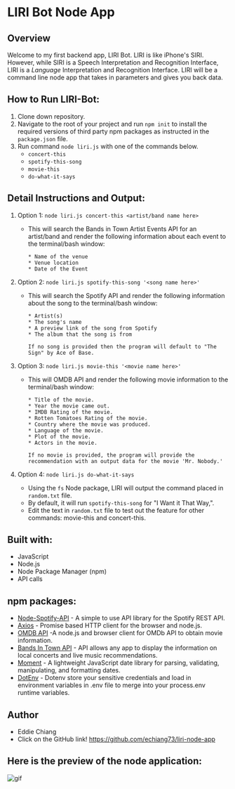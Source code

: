 # LIRI Bot Node App

## Overview
Welcome to my first backend app, LIRI Bot. LIRI is like iPhone's SIRI. However, while SIRI is a Speech Interpretation and Recognition Interface, LIRI is a _Language_ Interpretation and Recognition Interface. LIRI will be a command line node app that takes in parameters and gives you back data.


## How to Run LIRI-Bot:

1. Clone down repository.
2. Navigate to the root of your project and run `npm init` to install the required versions of third party npm packages as instructed in the `package.json` file.
3. Run command `node liri.js` with one of the commands below.
   * `concert-this`
   * `spotify-this-song`
   * `movie-this`
   * `do-what-it-says`


## Detail Instructions and Output:
1. Option 1: `node liri.js concert-this <artist/band name here>`

   * This will search the Bands in Town Artist Events API for an artist/band and render the following information about each event to the terminal/bash window:
        ```
        * Name of the venue
        * Venue location
        * Date of the Event
        ```

2. Option 2: `node liri.js spotify-this-song '<song name here>'`

    * This will search the Spotify API and render the following information about the song to the terminal/bash window: 
        ```
        * Artist(s) 
        * The song's name 
        * A preview link of the song from Spotify 
        * The album that the song is from

        If no song is provided then the program will default to "The Sign" by Ace of Base.
        ```

3. Option 3: `node liri.js movie-this '<movie name here>'`

   * This will OMDB API and render the following movie information to the terminal/bash window:

        ```
       * Title of the movie.
       * Year the movie came out.
       * IMDB Rating of the movie.
       * Rotten Tomatoes Rating of the movie.
       * Country where the movie was produced.
       * Language of the movie.
       * Plot of the movie.
       * Actors in the movie.

       If no movie is provided, the program will provide the recommendation with an output data for the movie 'Mr. Nobody.'
        ```

4. Option 4: `node liri.js do-what-it-says`

   * Using the `fs` Node package, LIRI will output the command placed in `random.txt` file.
   * By default, it will run `spotify-this-song` for "I Want it That Way,".
   * Edit the text in `random.txt` file to test out the feature for other commands: movie-this and concert-this.


## Built with:
* JavaScript
* Node.js
* Node Package Manager (npm)
* API calls

## npm packages: 
* [Node-Spotify-API](https://www.npmjs.com/package/node-spotify-api) - A simple to use API library for the Spotify REST API.
* [Axios](https://www.npmjs.com/package/axios) - Promise based HTTP client for the browser and node.js.
* [OMDB API](http://www.omdbapi.com) -A node.js and browser client for OMDb API to obtain movie information.
* [Bands In Town API](http://www.artists.bandsintown.com/bandsintown-api) - API allows any app to display the information on local concerts and live music recommendations.
* [Moment](https://www.npmjs.com/package/moment) - A lightweight JavaScript date library for parsing, validating, manipulating, and formatting dates.
* [DotEnv](https://www.npmjs.com/package/dotenv) - Dotenv store your sensitive credentials and load in environment variables in .env file to merge into your process.env runtime variables.


## Author
* Eddie Chiang
* Click on the GitHub link!
https://github.com/echiang73/liri-node-app


## Here is the preview of the node application:

![](assets/images/webpreview.gif "gif")


